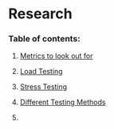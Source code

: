 # Research



### Table of contents:

1.  [Metrics to look out for](Metrics.md) 
2.  [Load Testing](LoadTesting.md) 
3.  [Stress Testing](StressTesting.md) 

4.  [Different Testing Methods](TestingMethods.md) 
5. 